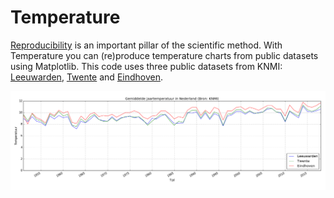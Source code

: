 # Temperature
[Reproducibility](https://en.wikipedia.org/wiki/Reproducibility) is an important pillar of the scientific method. With Temperature you can (re)produce temperature charts from public datasets using Matplotlib. This code uses three public datasets from KNMI: [Leeuwarden](https://cdn.knmi.nl/knmi/map/page/klimatologie/gegevens/maandgegevens/mndgeg_270_tg.txt), [Twente](https://cdn.knmi.nl/knmi/map/page/klimatologie/gegevens/maandgegevens/mndgeg_290_tg.txt) and [Eindhoven](https://cdn.knmi.nl/knmi/map/page/klimatologie/gegevens/maandgegevens/mndgeg_370_tg.txt).

![Figure1](docs/figure_1.png?raw=true "Temperatuur")
